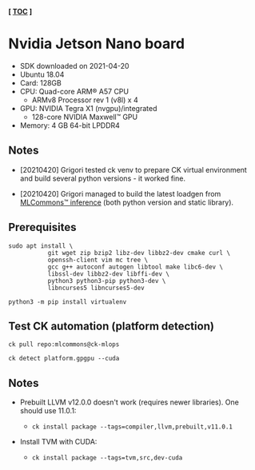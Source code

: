 **[ [TOC](../README.md) ]**

# Nvidia Jetson Nano board

* SDK downloaded on 2021-04-20
* Ubuntu 18.04
* Card: 128GB
* CPU: Quad-core ARM® A57 CPU
  * ARMv8 Processor rev 1 (v8l) x 4
* GPU: NVIDIA Tegra X1 (nvgpu)/integrated
  * 128-core NVIDIA Maxwell™ GPU
* Memory: 4 GB 64-bit LPDDR4

## Notes

* [20210420] Grigori tested ck venv to prepare CK virtual environment 
  and build several python versions - it worked fine.

* [20210420] Grigori managed to build the latest loadgen 
  from [MLCommons&trade; inference](https://github.com/mlcommons/inference/tree/master/loadgen)
  (both python version and static library).


## Prerequisites

```
sudo apt install \
           git wget zip bzip2 libz-dev libbz2-dev cmake curl \
           openssh-client vim mc tree \
           gcc g++ autoconf autogen libtool make libc6-dev \
           libssl-dev libbz2-dev libffi-dev \
           python3 python3-pip python3-dev \
           libncurses5 libncurses5-dev

python3 -m pip install virtualenv
```

## Test CK automation (platform detection)

```
ck pull repo:mlcommons@ck-mlops

ck detect platform.gpgpu --cuda
```

## Notes
* Prebuilt LLVM v12.0.0 doesn't work (requires newer libraries). One should use 11.0.1:
  * ```ck install package --tags=compiler,llvm,prebuilt,v11.0.1```

* Install TVM with CUDA:
  * ```ck install package --tags=tvm,src,dev-cuda```
